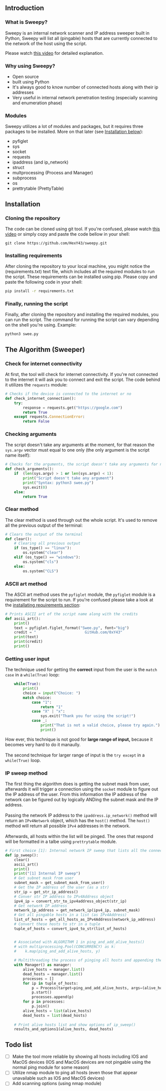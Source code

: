 ## Introduction
### What is Sweepy?
Sweepy is an internal network scanner and IP address sweeper built in Python, Sweepy will list all (pingable) hosts that are currently connected to the network of the host using the script.

Please watch [this video](https://youtu.be/ohFFMTxaFmc) for detailed explanation.

### Why using Sweepy?
- Open source
- built using Python
- It's always good to know number of connected hosts along with their ip addresses
- Very useful in internal network penetration testing (especially scanning and enumeration phase)

### Modules
Sweepy utilizes a lot of modules and packages, but it requires three packages to be installed. More on that later (see [Installation below](#installation)):
- pyfiglet
- sys
- socket
- requests
- ipaddress (and ip_network)
- struct
- multprocessing (Process and Manager)
- subprocess
- os
- prettrytable (PrettyTable)

## Installation
### Cloning the repository
The code can be cloned using git tool. If you're confused, please watch [this video](https://www.youtube.com/watch?v=q9wc7hUrW8U) or simply copy and paste the code bellow in your shell:
```
git clone https://github.com/HexY43/sweepy.git
```

### Installing requirements
After cloning the repository to your local machine, you might notice the (requirements.txt) text file, which includes all the required modules to run the script. These requirements can be installed using pip. Please copy and paste the following code in your shell:
```bash
pip install -r requirements.txt
```

### Finally, running the script
Finally, after cloning the repository and installing the required modules, you can run the script. The command for running the script can vary depending on the shell you're using. Example:
```bash
python3 swee.py
```

## The Algorithm (Sweeper)

### Check for internet connectivity
At first, the tool will check for internet connectivity. If you're not connected to the internet it will ask you to connect and exit the script. The code behind it utilizes the `requests` module:
```python
# Checks if the device is connected to the internet or no
def check_internet_connection():
    try:
        response = requests.get("https://google.com")
        return True
    except requests.ConnectionError:
        return False

```

### Checking arguments
The script doesn't take any arguments at the moment, for that reason the `sys.argv` vector must equal to one only (the only argument is the script name itself):
```python
# Checks for the arguments, the script doesn't take any arguments for now
def check_arguments():
    if  (len(sys.argv) > 1 or len(sys.argv) < 1):
        print("Script doesn't take any argument")
        print("Syntax: python3 swee.py")
        sys.exit(0)
    else:
        return True
```

### Clear method
The clear method is used through out the whole script. It's used to remove all the previous output of the terminal:
```python
# Clears the output of the terminal
def clear():
    # Clearing all previous output
    if (os_type() == "linux"):
        os.system("clear")
    elif (os_type() == "windows"):
        os.system("cls")
    else:
        os.system("CLS")
```

### ASCII art method
The ASCII art method uses the `pyfiglet` module, the `pyfiglet` module is a requirement for the script to run. If you're confused please take a look at the [installating requirements section](#installing-requirements):
```python
# Prints ASCII art of the script name along with the credits
def ascii_art():
    print()
    text = pyfiglet.figlet_format("Swee.py", font="big")
    credit = "                      GitHub.com/0xY43"
    print(text)
    print(credit)
    print()
```

### Getting user input
The technique used for getting the **correct** input from the user is the `match case` in a `while(True)` loop:
```python
    while(True):
        print()
        choice = input("Choice: ")
        match choice:
            case "1":
                return "1"
            case "X" | "x":
                sys.exit("Thank you for using the script!")
            case _:
                print("That is not a valid choice, please try again.")
                print()

```
How ever, this technique is not good for **large range of input,** because it becomes very hard to do it manaully.
<br>
\
The second technique for larger range of input is the `try except` in a `while(True)` loop.

### IP sweep method
The first thing the algorithm does is getting the subnet mask from user, afterwards it will trigger a connection using the `socket` module to figure out the IP address of the user. From this information the IP address of the network can be figured out by logically ANDing the subnet mask and the IP address. <br>
\
Passing the network IP address to the `ipaddress.ip_network()` method will return an `IPv4Network` object, which has the `host()` method. The `host()` method will return all possible `IPv4` addresses in the network.
<br>
\
Afterwards, all hosts within the list will be pinged. The ones that respond will be formatted in a talbe using `prettrytable` module.
```python
# First choice [1]: Internal network IP sweep that lists all the connected alive hosts
def ip_sweep():
    clear()
    ascii_art()
    print()
    print("[1] Internal IP sweep")
    # Get subnet mask from user
    subnet_mask = get_subnet_mask_from_user()
    # Get the IP address of the user (as a str)
    str_ip = get_str_ip_address()
    # Conver str IP address to IPv4Address object
    ipv4_ip = convert_str_to_ipv4address_object(str_ip)
    # Get network IP address
    network_ip_address = get_network_ip(ipv4_ip, subnet_mask)
    # Get all pingable hosts in a list (as IPv4Address)
    list_of_hosts = get_all_hosts_as_IPv4Address(network_ip_address)
    # Convert these hosts to str in a tuple
    tuple_of_hosts = convert_ipv4_to_str(list_of_hosts)


    # Associated with ALGORITHM 1 in ping_and_add_alive_hosts()
    # with multiprocessing.Pool(CONCURRENCY) as k:
    #    k.map(ping_and_add_alive_hosts, y)
    
    # Multithreading the process of pinging all hosts and appending them to their corresponding list
    with Manager() as manager:
        alive_hosts = manager.list()
        dead_hosts = manager.list()
        processes = []
        for ip in tuple_of_hosts:
            p = Process(target=ping_and_add_alive_hosts, args=(alive_hosts, dead_hosts, ip))
            p.start()
            processes.append(p)
        for p in processes:
            p.join()
        alive_hosts = list(alive_hosts)
        dead_hosts = list(dead_hosts)
        
    # Print alive hosts list and show options of ip_sweep()
    results_and_options1(alive_hosts, dead_hosts)
```

## Todo list
- [ ] Make the tool more reliable by showing all hosts including IOS and MacOS devices (IOS and MacOS devices are not pingable using the normal ping module for some reason)
- [ ] Utilize nmap module to ping all hosts (even those that appear unavailable such as IOS and MacOS devices)
- [ ] Add scanning options (using nmap module)
